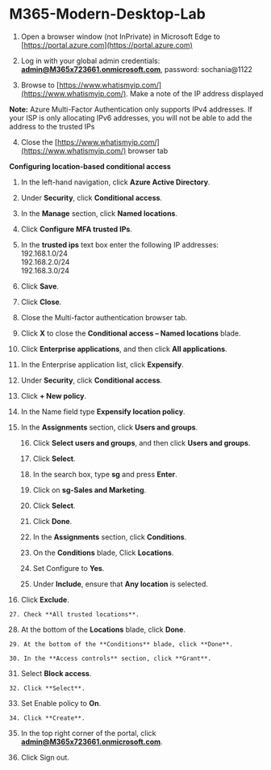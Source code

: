# M365-Modern-Desktop-Lab


 1. Open a browser window (not InPrivate) in Microsoft Edge to
    [https://portal.azure.com](https://portal.azure.com)
  
 2. Log in with your global admin credentials: **admin@M365x723661.onmicrosoft.com**, password: sochania@1122
 3. Browse to [https://www.whatismyip.com/](https://www.whatismyip.com/). Make a note of the IP address displayed

**Note:** Azure Multi-Factor Authentication only supports IPv4 addresses. If your ISP is only allocating IPv6 addresses, you will not be able to add the address to the trusted IPs

 4. Close the [https://www.whatismyip.com/](https://www.whatismyip.com/) browser tab

**Configuring location-based conditional access**

1.  In the left-hand navigation, click **Azure Active Directory**.
2. Under **Security**, click **Conditional access**.
3. In the **Manage** section, click **Named locations**.
4. Click **Configure MFA trusted IPs**.
5. In the **trusted ips** text box enter the following IP addresses:  
    192.168.1.0/24  
    192.168.2.0/24  
    192.168.3.0/24
6. Click **Save**.
7. Click **Close**.
8. Close the Multi-factor authentication browser tab.
9. Click **X** to close the **Conditional access – Named locations**
    blade.
10.  Click **Enterprise applications**, and then click **All
    applications**.
11.  In the Enterprise application list, click **Expensify**.
12. Under **Security**, click **Conditional access**.
13. Click **+ New policy**.
14. In the Name field type **Expensify location policy**.
15. In the **Assignments** section, click **Users and groups**.
    
    16. Click **Select users and groups**, and then click **Users and
    groups**.
    
    17. Click **Select**.
    
    18. In the search box, type **sg** and press **Enter**.
    
    19. Click on **sg-Sales and Marketing**.
    
    20. Click **Select**.
    
    21. Click **Done**.
    
    22. In the **Assignments** section, click **Conditions**.
    
    23. On the **Conditions** blade, Click **Locations**.
    
    24. Set Configure to **Yes**.
    
    25. Under **Include**, ensure that **Any location** is selected.
    
   26. Click **Exclude**.
    
    27. Check **All trusted locations**.
    
   28. At the bottom of the **Locations** blade, click **Done**.
    
    29. At the bottom of the **Conditions** blade, click **Done**.
    
    30. In the **Access controls** section, click **Grant**.
    
   31. Select **Block access**.
    
    32. Click **Select**.
    
   33. Set Enable policy to **On**.
    
    34. Click **Create**.
    
   35. In the top right corner of the portal, click
    **admin@M365x723661.onmicrosoft.com**.
    
  36. Click Sign out.

